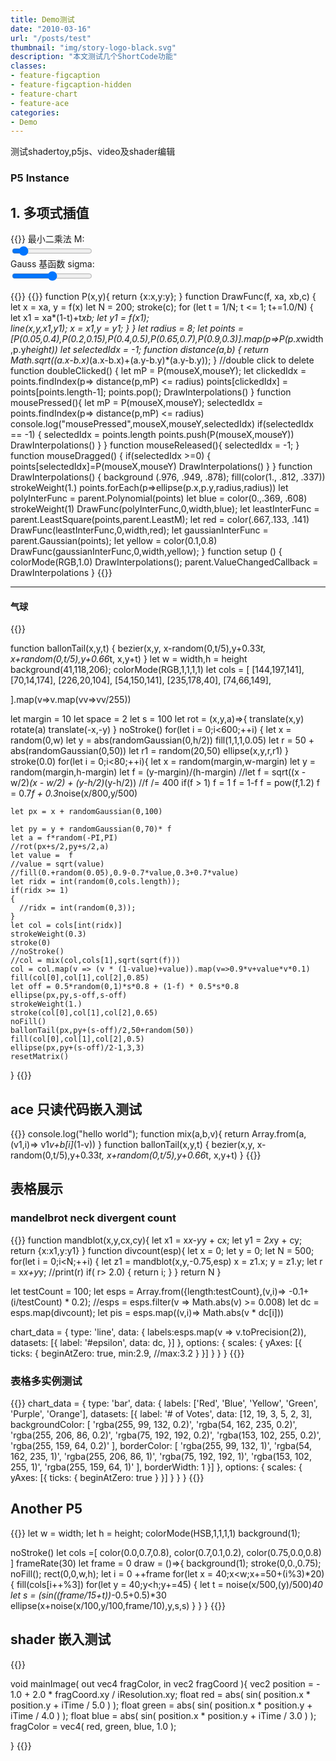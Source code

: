 ```yaml
---
title: Demo测试
date: "2010-03-16"
url: "/posts/test"
thumbnail: "img/story-logo-black.svg"
description: "本文测试几个ShortCode功能"
classes:
- feature-figcaption
- feature-figcaption-hidden
- feature-chart
- feature-ace
categories:
- Demo
---
```

测试shadertoy,p5js、video及shader编辑
<!--more-->

  
### P5 Instance


## 1. 多项式插值
{{<rawhtml>}}
  最小二乘法 M:<span id="demo"></span><br>
  <input type="range" min="0" max="100" value="10" class="slider" id="myRange"><br>
   Gauss 基函数 sigma:<span id="sigmaValue"></span><br>
     <input type="range" min="0" max="100" value="50" class="slider" id="sigmaRange"><br>
  
<script type="text/javascript" >
function mix(a,b,f){
  return a*f+(1-f)*b;
}  
var slider = document.getElementById("myRange");
var output = document.getElementById("demo");
run_interpolation = null
LeastM = 5

ValueChangedCallback = null
let onSlideInput = function() {
  
  let m = Math.round((slider.value)/100.0 *8 + 2);
  output.innerHTML = m;
  if(m != LeastM){
    LeastM = m
    if(ValueChangedCallback !== null)
      ValueChangedCallback()
  }

}
slider.oninput = onSlideInput;
onSlideInput();

GaussSigma = 1
var sigmaSlider = document.getElementById("sigmaRange");
var sigmaOutput = document.getElementById("sigmaValue");
let onSigmaSlideInput = function(){
    let s = Math.round((sigmaSlider.value)/100.0 *29 + 1);
    sigmaOutput.innerHTML = s
    if(s != GaussSigma)
    {
      GaussSigma = s
      if(ValueChangedCallback != null)
        ValueChangedCallback()
    }
}
sigmaSlider.oninput = onSigmaSlideInput
onSigmaSlideInput()

function GaussianElimination(matrix)
{
    let N = matrix.length;
    if (N != matrix[0].length - 1)
        return
    for (let row = 0; row < N - 1; ++row)
    {
        //step0 find maxrow and swap
        let maxE = matrix[row][row];
        let maxIdx = row;
        for (let i = row + 1; i < N; ++i)
        {
            if (maxE < matrix[i][row])
            {
                maxE = matrix[i][row];
                maxIdx = i;
            }
        }
        //0.1 swap
        if (maxIdx != row)
        {
            for (let j = row; j < N + 1; ++j)
            {
                let t = matrix[maxIdx][j];
                matrix[maxIdx][j] = matrix[row][j];
                matrix[row][j] = t;
            }
        }
        if (Math.abs(matrix[row][row]) < 0.001)
        {
          return;
        }
        //elimination cols below row
        for (let i = row + 1; i < N; ++i)
        {
            let ef = -matrix[i][row] / matrix[row][row];
            for (let j = row; j < N + 1; ++j)
            {
                matrix[i][j] += ef * matrix[row][j];
            }
        }
    }
    //elimination cols up row
    for (let row = N - 1; row >= 0; --row)
    {
        matrix[row][N] = matrix[row][N] / matrix[row][row];
        matrix[row][row] = 1.0;
        for (let j = row - 1; j >= 0; --j)
        {
            //
            matrix[j][N] -= matrix[row][N] * matrix[j][row];
            matrix[j][row] = 0;
        }
    }
}

function Polynomial(points)
{
    if (points == null || points.length <= 1) //点必须大于1
    {
        return null;
    }
    let n = points.length;
    let matrix = Array.from({length:n});
    for (let i = 0; i < n; ++i)
    {
        matrix[i] = Array.from({length:n});
        matrix[i][0] = 1;//常数项
        for (let j = 1; j < n; ++j)//a0+a1x+a2x^2
        {
            matrix[i][j] = matrix[i][j - 1] * points[i].x;
        }
        matrix[i][n] = points[i].y; 
    }
    GaussianElimination(matrix);
    return x => {
        let y = matrix[0][n];
        let dx = x;
        for (let i = 1; i < n; ++i)
        {
            y += matrix[i][n] * dx;
            dx *= x;
        }
        return y;
    }
}
let add = (a,b) => a+b
//f(x) = a0+a1x+a2x^2...+amx^m
function LeastSquare(points,m)
{
  m = Math.min(points.length-1,m)
  let matrix = Array.from({length:m+1})
  for (let j = 0; j <= m; j++) {
    matrix[j]=Array.from({length:m+2})
    for (let i = 0; i <=m; i++) {
      matrix[j][i] = points.map(p=>p.x**i * p.x**j).reduce(add)
    }
    matrix[j][m+1] = points.map(p=>p.y * p.x**j).reduce(add)
  }
  GaussianElimination(matrix);
  return x => {
        let y = matrix[0][m+1];
        let dx = x;
        for (let i = 1; i <= m; ++i)
        {
            y += matrix[i][m+1] * dx;
            dx *= x;
        }
        return y;
    }
}
function G(points,x,i){
  let dx = x-points[i].x;
  return Math.exp(-0.5*dx*dx/(GaussSigma*GaussSigma))
}
function Gaussian(points)
{
    if (points == null || points.length <= 1) //点必须大于1
    {
        return null;
    }
    let n = points.length;
    let matrix = Array.from({length:n});
    for (let i = 0; i < n; ++i)
    {
        matrix[i] = Array.from({length:n});
        matrix[i][0] = 1;//常数项
        for (let j = 1; j < n; ++j)
        {
            console.log(G(points,points[i].x,j));
            matrix[i][j] = G(points,points[i].x,j);

        }

        matrix[i][n] = points[i].y; 
        console.log(matrix[i]);
    }
    console.log("ddd",matrix)
    GaussianElimination(matrix);

    return x => {
        let y = matrix[0][n];
        for (let i = 1; i < n; ++i)
        {
            y += matrix[i][n] * G(points,x,i);
        }
        return y;
    }
}
</script>
{{</rawhtml>}}
{{<p5js id=interpolation height=420 >}}
function P(x,y){
  return {x:x,y:y};
}
function DrawFunc(f, xa, xb,c)
{
    let x = xa, y = f(x)
    let N = 200;
    stroke(c);
    for (let t = 1/N; t <= 1; t+=1.0/N)
    {
        let x1 = xa*(1-t)+t*xb;
        let y1 = f(x1);       
        line(x,y,x1,y1);
        x = x1,y = y1;
    }
}
let radius = 8;
let points = [P(0.05,0.4),P(0.2,0.15),P(0.4,0.5),P(0.65,0.7),P(0.9,0.3)].map(p=>P(p.x*width,p.y*height))
let selectedIdx = -1;
function distance(a,b)
{
  return Math.sqrt((a.x-b.x)*(a.x-b.x)+(a.y-b.y)*(a.y-b.y));
}
//double click to delete 
function doubleClicked() {
  let mP = P(mouseX,mouseY);
  let clickedIdx = points.findIndex(p=> distance(p,mP) <= radius)
  points[clickedIdx] = points[points.length-1];
  points.pop();
  DrawInterpolations()
}
function mousePressed(){
  let mP = P(mouseX,mouseY);
  selectedIdx = points.findIndex(p=> distance(p,mP) <= radius)
  console.log("mousePressed",mouseX,mouseY,selectedIdx)
  if(selectedIdx == -1)
  {
    selectedIdx = points.length
    points.push(P(mouseX,mouseY))
    DrawInterpolations()
  }
}
function mouseReleased(){
  selectedIdx = -1;
}
function mouseDragged() {
  if(selectedIdx >=0)
  {
    points[selectedIdx]=P(mouseX,mouseY)
    DrawInterpolations()
  }
}
function DrawInterpolations()
{
  background (.976, .949, .878);
  fill(color(1., .812, .337))
  strokeWeight(1.)
  points.forEach(p=>ellipse(p.x,p.y,radius,radius))
  let polyInterFunc = parent.Polynomial(points)
  let blue = color(0.,.369, .608)
  strokeWeight(1)
  DrawFunc(polyInterFunc,0,width,blue);
  let leastInterFunc = parent.LeastSquare(points,parent.LeastM);
  let red = color(.667,.133, .141)
  DrawFunc(leastInterFunc,0,width,red);
  let gaussianInterFunc = parent.Gaussian(points);
  let yellow = color(0.1,0.8)
  DrawFunc(gaussianInterFunc,0,width,yellow);
} 
function setup () {  
  colorMode(RGB,1.0)
  DrawInterpolations();
  parent.ValueChangedCallback = DrawInterpolations
}
{{</p5js>}}

---

#### 气球
{{<p5js hideCode=false noSetup=true height=900 code-height=400 >}}

function ballonTail(x,y,t)
{
bezier(x,y,
       x-random(0,t/5),y+0.33*t,
       x+random(0,t/5),y+0.66*t,
       x,y+t)
}
let w = width,h = height
background(41,118,206);
colorMode(RGB,1,1,1,1)
let cols = [
  [144,197,141],  
  [70,14,174],
  [226,20,104], 
  [54,150,141],
  [235,178,40],
  [74,66,149],
  
].map(v=>v.map(vv=>vv/255))

let margin = 10
let space = 2
let s = 100
let rot = (x,y,a)=>{
  translate(x,y)
  rotate(a)
  translate(-x,-y)
}
noStroke()
for(let i = 0;i<600;++i)
{
  let x = random(0,w)
  let y = abs(randomGaussian(0,h/2))
  fill(1,1,1,0.05)
  let r = 50 + abs(randomGaussian(0,50))
  let r1 = random(20,50)
  ellipse(x,y,r,r1)
}
stroke(0.0)
for(let i = 0;i<80;++i){
  let x = random(margin,w-margin)
  let y = random(margin,h-margin)
  let f = (y-margin)/(h-margin)
    //let f = sqrt((x - w/2)*(x - w/2) + (y-h/2)*(y-h/2))
    //f /= 400
    if(f > 1) f = 1
    f = 1-f
    f = pow(f,1.2)
    f = 0.7*f + 0.3*noise(x/800,y/500)
    
    let px = x + randomGaussian(0,100)
    
    let py = y + randomGaussian(0,70)* f
    let a = f*random(-PI,PI)
    //rot(px+s/2,py+s/2,a)
    let value =  f
    //value = sqrt(value)
    //fill(0.+random(0.05),0.9-0.7*value,0.3+0.7*value)
    let ridx = int(random(0,cols.length));
    if(ridx >= 1)
    {
      //ridx = int(random(0,3));
    }
    let col = cols[int(ridx)]
    strokeWeight(0.3)
    stroke(0)
    //noStroke()
    //col = mix(col,cols[1],sqrt(sqrt(f)))
    col = col.map(v => (v * (1-value)+value)).map(v=>0.9*v+value*v*0.1)
    fill(col[0],col[1],col[2],0.85)
    let off = 0.5*random(0,1)*s*0.8 + (1-f) * 0.5*s*0.8
    ellipse(px,py,s-off,s-off)
    strokeWeight(1.)
    stroke(col[0],col[1],col[2],0.65)
    noFill()
    ballonTail(px,py+(s-off)/2,50+random(50))
    fill(col[0],col[1],col[2],0.5)
    ellipse(px,py+(s-off)/2-1,3,3)
    resetMatrix()
} 
{{</p5js >}}

## ace 只读代码嵌入测试
{{<ace height=300 readOnly=true >}}
console.log("hello world");
function mix(a,b,v){
return Array.from(a,(v1,i)=> v1*v+b[i]*(1-v))
}
function ballonTail(x,y,t)
{
bezier(x,y,
       x-random(0,t/5),y+0.33*t,
       x+random(0,t/5),y+0.66*t,
       x,y+t)
}
{{</ace>}}



## 表格展示
### mandelbrot neck divergent count
{{<chart code-height=360 height=300 hideCode=false >}}
function mandblot(x,y,cx,cy){
  let x1 = x*x-y*y + cx;
  let y1 = 2*x*y + cy;
  return {x:x1,y:y1}
}
function divcount(esp){
  let x = 0;
  let y = 0;
  let N = 500;
  for(let i = 0;i<N;++i)
  {
    let z1 = mandblot(x,y,-0.75,esp)
    x = z1.x;
    y = z1.y;
    let r = x*x+y*y;
    //print(r)
    if( r> 2.0)
    {
      return i;
    }
  }
  return N
}


let testCount = 100;
let esps = Array.from({length:testCount},(v,i)=> -0.1+(i/testCount) * 0.2);
//esps = esps.filter(v => Math.abs(v) >= 0.008)
let dc = esps.map(divcount);
let pis = esps.map((v,i)=> Math.abs(v * dc[i]))

chart_data = {
    type: 'line',
    data: {
    	labels:esps.map(v => v.toPrecision(2)),       
        datasets: [{
            label: '#epsilon',
            data: dc,
        }]
    },
    options: {
        scales: {
            yAxes: [{
                ticks: {
                    beginAtZero: true,
                    min:2.9,
                    //max:3.2
                }
            }]
        }
    }
}
{{</chart>}}
### 表格多实例测试
{{<chart code-height=360 height=300 hideCode=true >}}
chart_data =  {
  type: 'bar',
  data: {
      labels: ['Red', 'Blue', 'Yellow', 'Green', 'Purple', 'Orange'],
      datasets: [{
          label: '# of Votes',
          data: [12, 19, 3, 5, 2, 3],
          backgroundColor: [
              'rgba(255, 99, 132, 0.2)',
              'rgba(54, 162, 235, 0.2)',
              'rgba(255, 206, 86, 0.2)',
              'rgba(75, 192, 192, 0.2)',
              'rgba(153, 102, 255, 0.2)',
              'rgba(255, 159, 64, 0.2)'
          ],
          borderColor: [
              'rgba(255, 99, 132, 1)',
              'rgba(54, 162, 235, 1)',
              'rgba(255, 206, 86, 1)',
              'rgba(75, 192, 192, 1)',
              'rgba(153, 102, 255, 1)',
              'rgba(255, 159, 64, 1)'
          ],
          borderWidth: 1
      }]
  },
  options: {
      scales: {
          yAxes: [{
              ticks: {
                  beginAtZero: true
              }
          }]
      }
  }
}
{{</chart>}}
## Another P5
{{<p5js  noSetup=true hideCode=true >}}
let w = width;
let h = height;
colorMode(HSB,1,1,1,1)
background(1);

noStroke()
let cols =[
  color(0.0,0.7,0.8),
  color(0.7,0.1,0.2),
  color(0.75,0.0,0.8)
  ]
frameRate(30)
let frame = 0
draw = ()=>{
  background(1);
  stroke(0,0.,0.75);
  noFill();
  rect(0,0,w,h);
  let i = 0
  ++frame
  for(let x = 40;x<w;x+=50+(i%3)*20)
  {
    fill(cols[i++%3])
    for(let y = 40;y<h;y+=45)
    {
      let t = noise(x/500,(y)/500)*40
      let s = (sin((frame/15+t))*-0.5+0.5)*30 
      ellipse(x+noise(x/100,y/100,frame/10),y,s,s)
    }
  }
}
{{</p5js >}}

## shader 嵌入测试
{{<shader >}}

void mainImage( out vec4 fragColor, in vec2 fragCoord ){
  vec2 position = - 1.0 + 2.0 * fragCoord.xy / iResolution.xy;
  float red = abs( sin( position.x * position.y + iTime / 5.0 ) );
  float green = abs( sin( position.x * position.y + iTime / 4.0 ) );
  float blue = abs( sin( position.x * position.y + iTime / 3.0 ) );
  fragColor = vec4( red, green, blue, 1.0 );

}
{{</shader >}}


